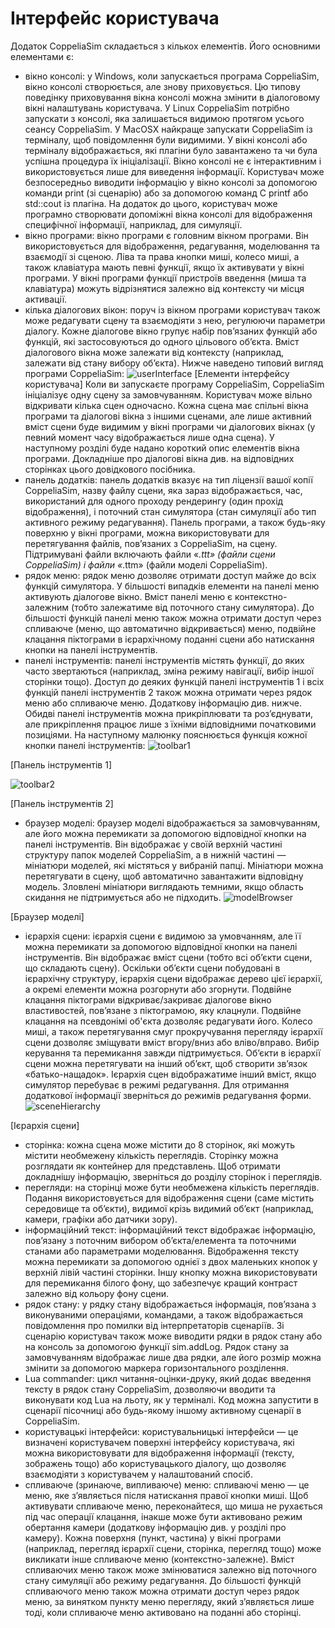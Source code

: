 #  Інтерфейс користувача #
Додаток CoppeliaSim складається з кількох елементів. Його основними елементами є:
+ вікно консолі: у Windows, коли запускається програма CoppeliaSim, вікно консолі створюється, але знову приховується. Цю типову поведінку приховування вікна консолі можна змінити в діалоговому вікні налаштувань користувача. У Linux CoppeliaSim потрібно запускати з консолі, яка залишається видимою протягом усього сеансу CoppeliaSim. У MacOSX найкраще запускати CoppeliaSim із терміналу, щоб повідомлення були видимими. У вікні консолі або терміналу відображається, які плагіни було завантажено та чи була успішна процедура їх ініціалізації. Вікно консолі не є інтерактивним і використовується лише для виведення інформації. Користувач може безпосередньо виводити інформацію у вікно консолі за допомогою команди print (зі сценарію) або за допомогою команд C printf або std::cout із плагіна. На додаток до цього, користувач може програмно створювати допоміжні вікна консолі для відображення специфічної інформації, наприклад, для симуляції.
+ вікно програми: вікно програми є головним вікном програми. Він використовується для відображення, редагування, моделювання та взаємодії зі сценою. Ліва та права кнопки миші, колесо миші, а також клавіатура мають певні функції, якщо їх активувати у вікні програми. У вікні програми функції пристроїв введення (миша та клавіатура) можуть відрізнятися залежно від контексту чи місця активації.
+ кілька діалогових вікон: поруч із вікном програми користувач також може редагувати сцену та взаємодіяти з нею, регулюючи параметри діалогу. Кожне діалогове вікно групує набір пов’язаних функцій або функцій, які застосовуються до одного цільового об’єкта. Вміст діалогового вікна може залежати від контексту (наприклад, залежати від стану вибору об’єкта).
Нижче наведено типовий вигляд програми CoppeliaSim:
![userInterface](userInterface.png)
                                           [Елементи інтерфейсу користувача]
Коли ви запускаєте програму CoppeliaSim, CoppeliaSim ініціалізує одну сцену за замовчуванням. Користувач може вільно відкривати кілька сцен одночасно. Кожна сцена має спільні вікна програми та діалогові вікна з іншими сценами, але лише активний вміст сцени буде видимим у вікні програми чи діалогових вікнах (у певний момент часу відображається лише одна сцена).
У наступному розділі буде надано короткий опис елементів вікна програми. Докладніше про діалогові вікна див. на відповідних сторінках цього довідкового посібника.
+ панель додатків: панель додатків вказує на тип ліцензії вашої копії CoppeliaSim, назву файлу сцени, яка зараз відображається, час, використаний для одного проходу рендерингу (один прохід відображення), і поточний стан симулятора (стан симуляції або тип активного режиму редагування). Панель програми, а також будь-яку поверхню у вікні програми, можна використовувати для перетягування файлів, пов’язаних з CoppeliaSim, на сцену. Підтримувані файли включають файли «*.ttt» (файли сцени CoppeliaSim) і файли «*.ttm» (файли моделі CoppeliaSim).
+ рядок меню: рядок меню дозволяє отримати доступ майже до всіх функцій симулятора. У більшості випадків елементи на панелі меню активують діалогове вікно. Вміст панелі меню є контекстно-залежним (тобто залежатиме від поточного стану симулятора). До більшості функцій панелі меню також можна отримати доступ через спливаюче (меню, що автоматично відкривається) меню, подвійне клацання піктограми в ієрархічному поданні сцени або натискання кнопки на панелі інструментів.
+ панелі інструментів: панелі інструментів містять функції, до яких часто звертаються (наприклад, зміна режиму навігації, вибір іншої сторінки тощо). Доступ до деяких функцій панелі інструментів 1 і всіх функцій панелі інструментів 2 також можна отримати через рядок меню або спливаюче меню. Додаткову інформацію див. нижче. Обидві панелі інструментів можна прикріплювати та роз’єднувати, але прикріплення працює лише з їхніми відповідними початковими позиціями. На наступному малюнку пояснюється функція кожної кнопки панелі інструментів:
![toolbar1](toolbar1.jpg)

[Панель інструментів 1]

![toolbar2](toolbar2.jpg)

[Панель інструментів 2]

+ браузер моделі: браузер моделі відображається за замовчуванням, але його можна перемикати за допомогою відповідної кнопки на панелі інструментів. Він відображає у своїй верхній частині структуру папок моделей CoppeliaSim, а в нижній частині — мініатюри моделей, які містяться у вибраній папці. Мініатюри можна перетягувати в сцену, щоб автоматично завантажити відповідну модель. Зловлені мініатюри виглядають темними, якщо область скидання не підтримується або не підходить.
![modelBrowser](modelBrowser.jpg)

[Браузер моделі]

+ ієрархія сцени: ієрархія сцени є видимою за умовчанням, але її можна перемикати за допомогою відповідної кнопки на панелі інструментів. Він відображає вміст сцени (тобто всі об’єкти сцени, що складають сцену). Оскільки об’єкти сцени побудовані в ієрархічну структуру, ієрархія сцени відображає дерево цієї ієрархії, а окремі елементи можна розгорнути або згорнути. Подвійне клацання піктограми відкриває/закриває діалогове вікно властивостей, пов’язане з піктограмою, яку клацнули. Подвійне клацання на псевдонімі об'єкта дозволяє редагувати його. Колесо миші, а також перетягування смуг прокручування перегляду ієрархії сцени дозволяє зміщувати вміст вгору/вниз або вліво/вправо. Вибір керування та перемикання завжди підтримується. Об’єкти в ієрархії сцени можна перетягувати на інший об’єкт, щоб створити зв’язок «батько-нащадок». Ієрархія сцен відображатиме інший вміст, якщо симулятор перебуває в режимі редагування. Для отримання додаткової інформації зверніться до режимів редагування форми.
![sceneHierarchy](sceneHierarchy.jpg)

[Ієрархія сцени]

+ сторінка: кожна сцена може містити до 8 сторінок, які можуть містити необмежену кількість переглядів. Сторінку можна розглядати як контейнер для представлень. Щоб отримати докладнішу інформацію, зверніться до розділу сторінок і переглядів.
+ перегляди: на сторінці може бути необмежена кількість переглядів. Подання використовується для відображення сцени (саме містить середовище та об’єкти), видимої крізь видимий об’єкт (наприклад, камери, графіки або датчики зору).
+ інформаційний текст: інформаційний текст відображає інформацію, пов’язану з поточним вибором об’єкта/елемента та поточними станами або параметрами моделювання. Відображення тексту можна перемикати за допомогою однієї з двох маленьких кнопок у верхній лівій частині сторінки. Іншу кнопку можна використовувати для перемикання білого фону, що забезпечує кращий контраст залежно від кольору фону сцени.
+ рядок стану: у рядку стану відображається інформація, пов’язана з виконуваними операціями, командами, а також відображається повідомлення про помилки від інтерпретаторів сценаріїв. Зі сценарію користувач також може виводити рядки в рядок стану або на консоль за допомогою функції sim.addLog. Рядок стану за замовчуванням відображає лише два рядки, але його розмір можна змінити за допомогою маркера горизонтального розділення.
+ Lua commander: цикл читання-оцінки-друку, який додає введення тексту в рядок стану CoppeliaSim, дозволяючи вводити та виконувати код Lua на льоту, як у терміналі. Код можна запустити в сценарії пісочниці або будь-якому іншому активному сценарії в CoppeliaSim.
+ користувацькі інтерфейси: користувальницькі інтерфейси — це визначені користувачем поверхні інтерфейсу користувача, які можна використовувати для відображення інформації (тексту, зображень тощо) або користувацького діалогу, що дозволяє взаємодіяти з користувачем у налаштований спосіб.
+ спливаюче (зринаюче, випливаюче) меню: спливаючі меню — це меню, яке з’являється після натискання правої кнопки миші. Щоб активувати спливаюче меню, переконайтеся, що миша не рухається під час операції клацання, інакше може бути активовано режим обертання камери (додаткову інформацію див. у розділі про камеру). Кожна поверхня (пункт, частина) у вікні програми (наприклад, перегляд ієрархії сцени, сторінка, перегляд тощо) може викликати інше спливаюче меню (контекстно-залежне). Вміст спливаючих меню також може змінюватися залежно від поточного стану симуляції або режиму редагування. До більшості функцій спливаючого меню також можна отримати доступ через рядок меню, за винятком пункту меню перегляду, який з’являється лише тоді, коли спливаюче меню активовано на поданні або сторінці.
